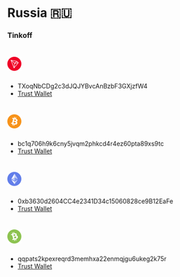 [tinkoff]: https://www.tinkoff.ru/cf/5E5nOpqUFcF

[trx]: https://github.com/Ddarkbooked/crypto/blob/main/icons/trx.png "Tron (TRX)"
[trx-tw]: https://link.trustwallet.com/send?address=TXoqNbCDg2c3dJQJYBvcAnBzbF3GXjzfW4&asset=c195

[btc]: https://github.com/Ddarkbooked/crypto/blob/main/icons/btc.png "Bitcoin (BTC)"
[btc-tw]: https://link.trustwallet.com/send?address=bc1q706h9k6cny5jvqm2phkcd4r4ez60pta89xs9tc&asset=c0

[eth]: https://github.com/Ddarkbooked/crypto/blob/main/icons/eth.png "Etherium (ETH)"
[eth-tw]: https://link.trustwallet.com/send?address=0xb3630d2604CC4e2341D34c15060828ce9B12EaFe&asset=c60

[bch]: https://github.com/Ddarkbooked/crypto/blob/main/icons/bch.png "Bitcoin Cash (BCH)"
[bch-tw]: https://link.trustwallet.com/send?address=qqpats2kpexreqrd3memhxa22enmqjgu6ukeg2k75r&asset=c145

# Russia 🇷🇺
### Tinkoff

# ![Tron (TRX)][trx]
* TXoqNbCDg2c3dJQJYBvcAnBzbF3GXjzfW4
* [Trust Wallet][trx-tw]

# ![btc] 
* bc1q706h9k6cny5jvqm2phkcd4r4ez60pta89xs9tc
* [Trust Wallet][btc-tw]

# ![eth]
* 0xb3630d2604CC4e2341D34c15060828ce9B12EaFe
* [Trust Wallet][eth-tw]

# ![bch]
* qqpats2kpexreqrd3memhxa22enmqjgu6ukeg2k75r
* [Trust Wallet][bch-tw]


